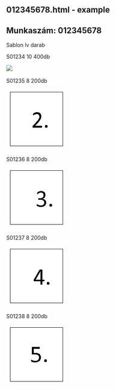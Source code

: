## 012345678.html - example

<!DOCTYPE html>
<html>
<head>
<meta charset=UTF-8>
</head>
<body>

<h2>
Munkaszám: 012345678
</h2>
<p>
Sablon	lv	darab
</p>
<p>
S01234	10	400db
</p>
<p>
<img src="
![example](https://github.com/zsoltibaba37/pic2html/blob/master/example_folder/012345678/html/AM_BV_lv10_18_1238_2.png)
">
</p>
<p>
S01235	8	200db
</p>
<p>
<img src="
AM_BV_lv8_10_1235_12.BMP
">
</p>
<p>
S01236	8	200db
</p>
<p>
<img src="
AM_BV_lv8_10_1236_11.BMP
">
</p>
<p>
S01237	8	200db
</p>
<p>
<img src="
AM_BV_lv8_10_1237_22.BMP
">
</p>
<p>
S01238	8	200db
</p>
<p>
<img src="
AM_BV_lv10_18_1238_2.BMP
">
</p>

</body>
</html>

